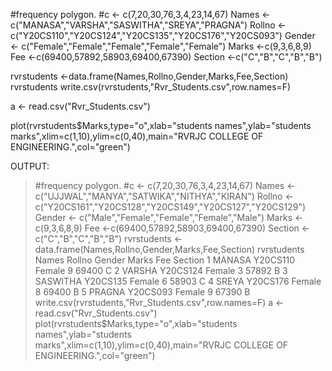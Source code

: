 #frequency polygon.
#c <- c(7,20,30,76,3,4,23,14,67)
Names <- c("MANASA","VARSHA","SASWITHA","SREYA","PRAGNA")
Rollno <- c("Y20CS110","Y20CS124","Y20CS135","Y20CS176","Y20CS093")
Gender <- c("Female","Female","Female","Female","Female")
Marks <-c(9,3,6,8,9)
Fee <-c(69400,57892,58903,69400,67390)
Section <-c("C","B","C","B","B")

rvrstudents <-data.frame(Names,Rollno,Gender,Marks,Fee,Section)
rvrstudents
write.csv(rvrstudents,"Rvr_Students.csv",row.names=F)

a <- read.csv("Rvr_Students.csv")


plot(rvrstudents$Marks,type="o",xlab="students names",ylab="students marks",xlim=c(1,10),ylim=c(0,40),main="RVRJC COLLEGE OF ENGINEERING.",col="green")



OUTPUT:
> #frequency polygon.
> #c <- c(7,20,30,76,3,4,23,14,67)
> Names <- c("UJJWAL","MANYA","SATWIKA","NITHYA","KIRAN")
> Rollno <- c("Y20CS161","Y20CS128","Y20CS149","Y20CS127","Y20CS129")
> Gender <- c("Male","Female","Female","Female","Male")
> Marks <-c(9,3,6,8,9)
> Fee <-c(69400,57892,58903,69400,67390)
> Section <-c("C","B","C","B","B")
> rvrstudents <-data.frame(Names,Rollno,Gender,Marks,Fee,Section)
> rvrstudents
    Names     Rollno   Gender   Marks    Fee    Section
1  MANASA    Y20CS110  Female    9      69400      C
2  VARSHA    Y20CS124  Female    3      57892      B
3 SASWITHA   Y20CS135  Female    6      58903      C
4  SREYA     Y20CS176  Female    8      69400      B
5  PRAGNA    Y20CS093  Female    9      67390      B
> write.csv(rvrstudents,"Rvr_Students.csv",row.names=F)
> a <- read.csv("Rvr_Students.csv")
> plot(rvrstudents$Marks,type="o",xlab="students names",ylab="students marks",xlim=c(1,10),ylim=c(0,40),main="RVRJC COLLEGE OF ENGINEERING.",col="green")
> 
